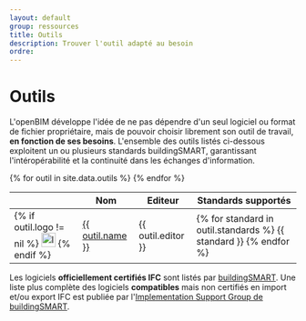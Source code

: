 ```yaml
---
layout: default
group: ressources
title: Outils
description: Trouver l'outil adapté au besoin
ordre:
---
```


# Outils

L'openBIM développe l'idée de ne pas dépendre d'un seul logiciel ou format de fichier propriétaire, mais de pouvoir choisir librement son outil de travail, **en fonction de ses besoins**. L'ensemble des outils listés ci-dessous exploitent un ou plusieurs standards buildingSMART, garantissant l'intéropérabilité et la continuité dans les échanges d'information.

<div class="table-responsive">
  <table class="table table-sm table-hover">
    <thead>
      <tr>
        <th></th>
        <th>Nom</th>
        <th>Editeur</th>
        <th>Standards supportés</th>
      </tr>
    </thead>
    <tbody>
      {% for outil in site.data.outils %}
      <tr>
        <td>
          {% if outil.logo != nil %}
          <img src="../../assets/img/outils/{{ outil.logo }}" class="img-responsive" style="height:25px;" alt="logo {{ outil.name }}">
          {% endif %}
        </td>
        <td><a href="{{ outil.url }}" target="_blank">{{ outil.name }}</a></td>
        <td>{{ outil.editor }}</td>
        <td>
          {% for standard in outil.standards %}
          <span class="tag tag-default">{{ standard }}</span>
          {% endfor %}
        </td>
      </tr>
      {% endfor %}
    </tbody>
  </table>
</div>

Les logiciels **officiellement certifiés IFC** sont listés par [buildingSMART](http://www.buildingsmart.org/compliance/certified-software/). Une liste plus complète des logiciels **compatibles** mais non certifiés en import et/ou export IFC est publiée par l'[Implementation Support Group de buildingSMART](http://www.buildingsmart-tech.org/implementation/implementations/allplominoform.application).

